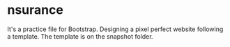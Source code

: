 # nsurance
It's a practice file for Bootstrap.
Designing a pixel perfect website following a template.
The template is on the snapshot folder.